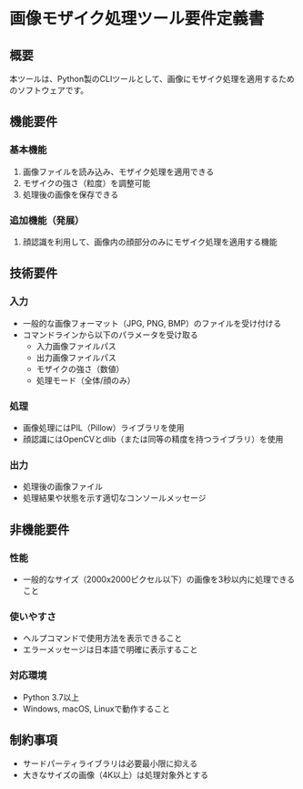 # 画像モザイク処理ツール要件定義書

## 概要
本ツールは、Python製のCLIツールとして、画像にモザイク処理を適用するためのソフトウェアです。

## 機能要件

### 基本機能
1. 画像ファイルを読み込み、モザイク処理を適用できる
2. モザイクの強さ（粒度）を調整可能
3. 処理後の画像を保存できる

### 追加機能（発展）
1. 顔認識を利用して、画像内の顔部分のみにモザイク処理を適用する機能

## 技術要件

### 入力
- 一般的な画像フォーマット（JPG, PNG, BMP）のファイルを受け付ける
- コマンドラインから以下のパラメータを受け取る
  - 入力画像ファイルパス
  - 出力画像ファイルパス
  - モザイクの強さ（数値）
  - 処理モード（全体/顔のみ）

### 処理
- 画像処理にはPIL（Pillow）ライブラリを使用
- 顔認識にはOpenCVとdlib（または同等の精度を持つライブラリ）を使用

### 出力
- 処理後の画像ファイル
- 処理結果や状態を示す適切なコンソールメッセージ

## 非機能要件

### 性能
- 一般的なサイズ（2000x2000ピクセル以下）の画像を3秒以内に処理できること

### 使いやすさ
- ヘルプコマンドで使用方法を表示できること
- エラーメッセージは日本語で明確に表示すること

### 対応環境
- Python 3.7以上
- Windows, macOS, Linuxで動作すること

## 制約事項
- サードパーティライブラリは必要最小限に抑える
- 大きなサイズの画像（4K以上）は処理対象外とする 
